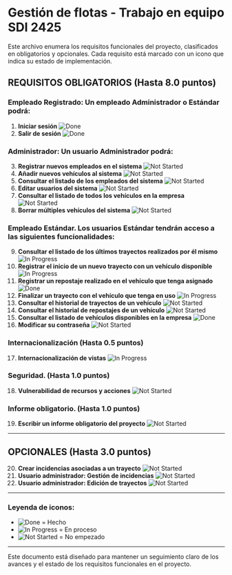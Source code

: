 # Gestión de flotas - Trabajo en equipo SDI 2425

Este archivo enumera los requisitos funcionales del proyecto, clasificados en obligatorios y opcionales. Cada requisito está marcado con un icono que indica su estado de implementación.

## REQUISITOS OBLIGATORIOS (Hasta 8.0 puntos)

### Empleado Registrado: Un empleado Administrador o Estándar podrá:
1. **Iniciar sesión** ![Done](https://img.shields.io/badge/Estado-Hecho-green)
2. **Salir de sesión** ![Done](https://img.shields.io/badge/Estado-Hecho-green)

### Administrador: Un usuario Administrador podrá:
3. **Registrar nuevos empleados en el sistema** ![Not Started](https://img.shields.io/badge/Estado-No%20empezado-red)
4. **Añadir nuevos vehículos al sistema** ![Not Started](https://img.shields.io/badge/Estado-No%20empezado-red)
5. **Consultar el listado de los empleados del sistema** ![Not Started](https://img.shields.io/badge/Estado-No%20empezado-red)
6. **Editar usuarios del sistema** ![Not Started](https://img.shields.io/badge/Estado-No%20empezado-red)
7. **Consultar el listado de todos los vehículos en la empresa** ![Not Started](https://img.shields.io/badge/Estado-No%20empezado-red)
8. **Borrar múltiples vehículos del sistema** ![Not Started](https://img.shields.io/badge/Estado-No%20empezado-red)

### Empleado Estándar. Los usuarios Estándar tendrán acceso a las siguientes funcionalidades:
9. **Consultar el listado de los últimos trayectos realizados por él mismo** ![In Progress](https://img.shields.io/badge/Estado-En%20proceso-yellow)
10. **Registrar el inicio de un nuevo trayecto con un vehículo disponible** ![In Progress](https://img.shields.io/badge/Estado-En%20proceso-yellow)
11. **Registrar un repostaje realizado en el vehículo que tenga asignado** ![Done](https://img.shields.io/badge/Estado-Hecho-green)
12. **Finalizar un trayecto con el vehículo que tenga en uso** ![In Progress](https://img.shields.io/badge/Estado-En%20proceso-yellow)
13. **Consultar el historial de trayectos de un vehículo** ![Not Started](https://img.shields.io/badge/Estado-No%20empezado-red)
14. **Consultar el historial de repostajes de un vehículo** ![Not Started](https://img.shields.io/badge/Estado-No%20empezado-red)
15. **Consultar el listado de vehículos disponibles en la empresa** ![Done](https://img.shields.io/badge/Estado-Hecho-green)
16. **Modificar su contraseña** ![Not Started](https://img.shields.io/badge/Estado-No%20empezado-red)

### Internacionalización (Hasta 0.5 puntos)
17. **Internacionalización de vistas** ![In Progress](https://img.shields.io/badge/Estado-En%20proceso-yellow)

### Seguridad. (Hasta 1.0 puntos)
18. **Vulnerabilidad de recursos y acciones** ![Not Started](https://img.shields.io/badge/Estado-No%20empezado-red)

### Informe obligatorio. (Hasta 1.0 puntos)
19. **Escribir un informe obligatorio del proyecto** ![Not Started](https://img.shields.io/badge/Estado-No%20empezado-red)

---

## OPCIONALES (Hasta 3.0 puntos)

20. **Crear incidencias asociadas a un trayecto** ![Not Started](https://img.shields.io/badge/Estado-No%20empezado-red)
21. **Usuario administrador: Gestión de incidencias** ![Not Started](https://img.shields.io/badge/Estado-No%20empezado-red)
22. **Usuario administrador: Edición de trayectos** ![Not Started](https://img.shields.io/badge/Estado-No%20empezado-red)

---

### Leyenda de iconos:
- ![Done](https://img.shields.io/badge/Estado-Hecho-green) = Hecho
- ![In Progress](https://img.shields.io/badge/Estado-En%20proceso-yellow) = En proceso
- ![Not Started](https://img.shields.io/badge/Estado-No%20empezado-red) = No empezado

---

Este documento está diseñado para mantener un seguimiento claro de los avances y el estado de los requisitos funcionales en el proyecto.
